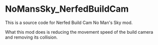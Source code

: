 # NoMansSky_NerfedBuildCam

This is a source code for Nerfed Build Cam No Man's Sky mod.

What this mod does is reducing the movement speed of the build camera and removing its collision.
